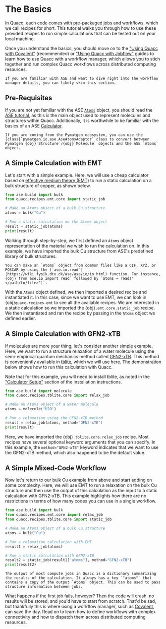 # The Basics

In Quacc, each code comes with pre-packaged jobs and workflows, which we call recipes for short. This tutorial walks you through how to use these provided recipes to run simple calculations that can be tested out on your local machine.

Once you understand the basics, you should move on to the ["Using Quacc with Covalent"](covalent.md) (recommended) or ["Using Quacc with Jobflow"](advanced/jobflow.md) guides to learn how to use Quacc with a workflow manager, which allows you to stich together and run complex Quacc workflows across distributed computing resources.

```{note}
If you are familiar with ASE and want to dive right into the workflow manager details, you can likely skim this section.
```

## Pre-Requisites

If you are not yet familiar with the ASE [`Atoms`](https://wiki.fysik.dtu.dk/ase/ase/atoms.html) object, you should read the [ASE tutorial](https://wiki.fysik.dtu.dk/ase/ase/atoms.html), as this is the main object used to represent molecules and structures within Quacc. Additionally, it is worthwhile to be familiar with the basics of an ASE [Calculator](https://wiki.fysik.dtu.dk/ase/ase/calculators/calculators.html).

```{hint}
If you are coming from the Pymatgen ecosystem, you can use the {class}`pymatgen.io.ase.AseAtomsAdaptor` class to convert between Pymatgen {obj}`Structure`/{obj}`Molecule` objects and the ASE `Atoms` object.
```

## A Simple Calculation with EMT

Let's start with a simple example. Here, we will use a cheap calculator based on [effective medium theory (EMT)](<https://doi.org/10.1016/0039-6028(96)00816-3>) to run a static calculation on a bulk structure of copper, as shown below.

```python
from ase.build import bulk
from quacc.recipes.emt.core import static_job

# Make an Atoms object of a bulk Cu structure
atoms = bulk("Cu")

# Run a static calculation on the Atoms object
result = static_job(atoms)
print(result)
```

Walking through step-by-step, we first defined an `Atoms` object representation of the material we wish to run the calculation on. In this example, we have imported the bulk Cu structure from ASE's predefined library of bulk structures.

```{hint}
You can make an `Atoms` object from common files like a CIF, XYZ, or POSCAR by using the [`ase.io.read`](https://wiki.fysik.dtu.dk/ase/ase/io/io.html) function. For instance, {obj}`from ase.io import read` followed by `atoms = read("</path/to/file>")`.
```

With the `Atoms` object defined, we then imported a desired recipe and instantiated it. In this case, since we want to use EMT, we can look in {obj}`quacc.recipes.emt` to see all the available recipes. We are interested in a static calculation so we imported the {obj}`.emt.core.static_job` recipe. We then instantiated and ran the recipe by passing in the `Atoms` object we defined earlier.

## A Simple Calculation with GFN2-xTB

If molecules are more your thing, let's consider another simple example. Here, we want to run a structure relaxation of a water molecule using the semi-empirical quantum mechanics method called [GFN2-xTB](https://doi.org/10.1021/acs.jctc.8b01176). This method is conveniently available in [tblite](https://github.com/tblite/tblite), which we will use here. The demonstration below shows how to run this calculation with Quacc.

Note that for this example, you will need to install tblite, as noted in the ["Calculator Setup"](../install/codes.md) section of the installation instructions.

```python
from ase.build import molecule
from quacc.recipes.tblite.core import relax_job

# Make an Atoms object of a water molecule
atoms = molecule("H2O")

# Run a relaxation using the GFN2-xTB method
result = relax_job(atoms, method="GFN2-xTB")
print(result)
```

Here, we have imported the {obj}`.tblite.core.relax_job` recipe. Most recipes have several optional keyword arguments that you can specify. In this example, the `method="GFN2-xTB"` keyword indicates that we want to use the GFN2-xTB method, which also happened to be the default value.

## A Simple Mixed-Code Workflow

Now let's return to our bulk Cu example from above and start adding on some complexity. Here, we will use EMT to run a relaxation on the bulk Cu structure and then use the output of this calculation as the input to a static calculation with GFN2-xTB. This example highlights how there are no restrictions in terms of how many codes you can use in a single workflow.

```python
from ase.build import bulk
from quacc.recipes.emt.core import relax_job
from quacc.recipes.tblite.core import static_job

# Make an Atoms object of a bulk Cu structure
atoms = bulk("Cu")

# Run a relaxation calculation with EMT
result1 = relax_job(atoms)

# Run a static calculation with GFN2-xTB
result2 = static_job(result1["atoms"], method="GFN2-xTB")
print(result2)
```

```{hint}
The output of most compute jobs in Quacc is a dictionary summarizing the results of the calculation. It always has a key `"atoms"` that contains a copy of the output `Atoms` object. This can be used to pass structure information between jobs.
```

What happens if the first job fails, however? Then the code will crash, no results will be stored, and you'd have to start from scratch. That'd be sad, but thankfully this is where using a workflow manager, such as [Covalent](covalent.md), can save the day. Read on to learn how to define workflows with complex connectivity and how to dispatch them across distributed computing resources.
